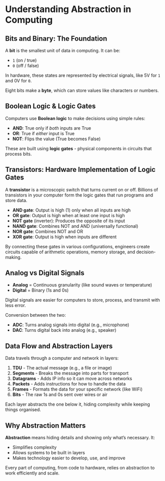 # Understanding Abstraction in Computing

## Bits and Binary: The Foundation

A **bit** is the smallest unit of data in computing. It can be:

- `1` (on / true)
- `0` (off / false)

In hardware, these states are represented by electrical signals, like 5V for `1` and 0V for `0`.

Eight bits make a **byte**, which can store values like characters or numbers.

## Boolean Logic & Logic Gates

Computers use **Boolean logic** to make decisions using simple rules:

- **AND**: True only if *both* inputs are True  
- **OR**: True if *either* input is True  
- **NOT**: Flips the value (True becomes False)

These are built using **logic gates** - physical components in circuits that process bits.

## Transistors: Hardware Implementation of Logic Gates

A **transistor** is a microscopic switch that turns current on or off. Billions of transistors in your computer form the logic gates that run programs and store data.

- **AND gate**: Output is high (1) only when all inputs are high
- **OR gate**: Output is high when at least one input is high
- **NOT gate** (inverter): Produces the opposite of its input
- **NAND gate**: Combines NOT and AND (universally functional)
- **NOR gate**: Combines NOT and OR
- **XOR gate**: Output is high when inputs are different

By connecting these gates in various configurations, engineers create circuits capable of arithmetic operations, memory storage, and decision-making.
## Analog vs Digital Signals

- **Analog** = Continuous granularity (like sound waves or temperature)
- **Digital** = Binary (1s and 0s)

Digital signals are easier for computers to store, process, and transmit with less error.

Conversion between the two:
- **ADC**: Turns analog signals into digital (e.g., microphone)
- **DAC**: Turns digital back into analog (e.g., speaker)

## Data Flow and Abstraction Layers

Data travels through a computer and network in layers:

1. **TDU** - The actual message (e.g., a file or image)
2. **Segments** - Breaks the message into parts for transport
3. **Datagrams** - Adds IP info so it can move across networks
4. **Packets** - Adds instructions for how to handle the data
5. **Frames** - Formats the data for your specific network (like WiFi)
6. **Bits** - The raw 1s and 0s sent over wires or air

Each layer abstracts the one below it, hiding complexity while keeping things organised.

## Why Abstraction Matters

**Abstraction** means hiding details and showing only what’s necessary. It:

- Simplifies complexity
- Allows systems to be built in layers
- Makes technology easier to develop, use, and improve

Every part of computing, from code to hardware, relies on abstraction to work efficiently and scale.